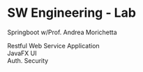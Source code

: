 # SW Engineering - Lab
Springboot w/Prof. Andrea Morichetta

Restful Web Service Application  <br>
JavaFX UI  <br>
Auth. Security  


